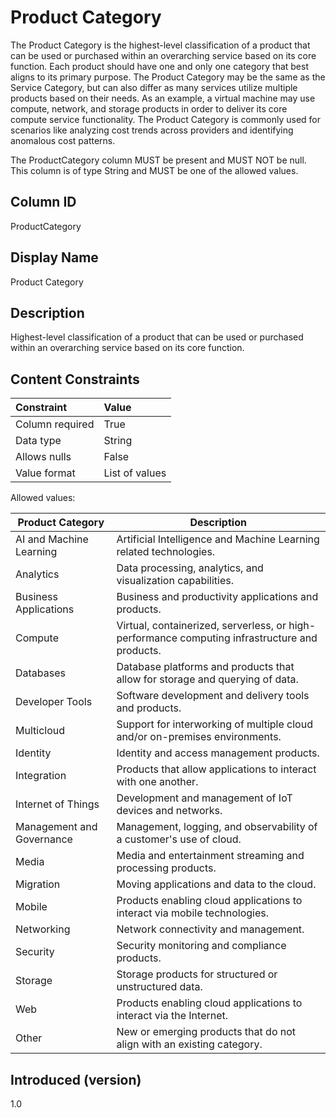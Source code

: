 # Product Category

The Product Category is the highest-level classification of a product that can be used or purchased within an overarching service based on its core function. Each product should have one and only one category that best aligns to its primary purpose. The Product Category may be the same as the Service Category, but can also differ as many services utilize multiple products based on their needs. As an example, a virtual machine may use compute, network, and storage products in order to deliver its core compute service functionality. The Product Category is commonly used for scenarios like analyzing cost trends across providers and identifying anomalous cost patterns.

The ProductCategory column MUST be present and MUST NOT be null. This column is of type String and MUST be one of the allowed values.

## Column ID

ProductCategory

## Display Name

Product Category

## Description

Highest-level classification of a product that can be used or purchased within an overarching service based on its core function.

## Content Constraints

| Constraint      | Value          |
| :-------------- | :------------- |
| Column required | True           |
| Data type       | String         |
| Allows nulls    | False          |
| Value format    | List of values |

Allowed values:

| Product Category          | Description                                                                                    |
| ------------------------- | ---------------------------------------------------------------------------------------------- |
| AI and Machine Learning   | Artificial Intelligence and Machine Learning related technologies.                             |
| Analytics                 | Data processing, analytics, and visualization capabilities.                                    |
| Business Applications     | Business and productivity applications and products.                                           |
| Compute                   | Virtual, containerized, serverless, or high-performance computing infrastructure and products. |
| Databases                 | Database platforms and products that allow for storage and querying of data.                   |
| Developer Tools           | Software development and delivery tools and products.                                          |
| Multicloud                | Support for interworking of multiple cloud and/or on-premises environments.                    |
| Identity                  | Identity and access management products.                                                       |
| Integration               | Products that allow applications to interact with one another.                                 |
| Internet of Things        | Development and management of IoT devices and networks.                                        |
| Management and Governance | Management, logging, and observability of a customer's use of cloud.                           |
| Media                     | Media and entertainment streaming and processing products.                                     |
| Migration                 | Moving applications and data to the cloud.                                                     |
| Mobile                    | Products enabling cloud applications to interact via mobile technologies.                      |
| Networking                | Network connectivity and management.                                                           |
| Security                  | Security monitoring and compliance products.                                                   |
| Storage                   | Storage products for structured or unstructured data.                                          |
| Web                       | Products enabling cloud applications to interact via the Internet.                             |
| Other                     | New or emerging products that do not align with an existing category.                          |

## Introduced (version)

1.0

